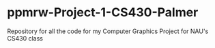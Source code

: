 # ppmrw-Project-1-CS430-Palmer
Repository for all the code for my Computer Graphics Project for NAU's CS430 class
